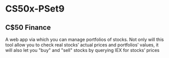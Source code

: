 # CS50x-PSet9

## C$50 Finance

A web app via which you can manage portfolios of stocks.
Not only will this tool allow you to check real stocks’ actual prices and portfolios’ values,
it will also let you "buy" and "sell" stocks by querying IEX for stocks’ prices